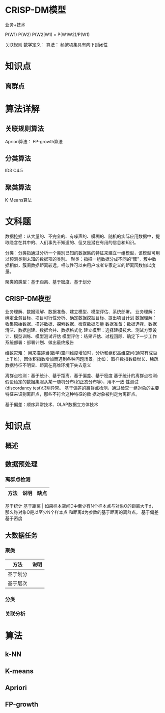 # CRISP-DM模型

业务+技术

P(W1) P(W2)
P(W2|W1) = P(W1W2)/P(W1)

关联规则
数学定义：
算法：
频繁项集具有向下封闭性
# 知识点
## 离群点

# 算法详解
## 关联规则算法
Apriori算法：
FP-growth算法
## 分类算法
ID3
C4.5
## 聚类算法
K-Means算法

# 文科题
数据挖掘：从大量的、不完全的、有噪声的、模糊的、随机的实际应用数据中，提取隐含在其中的、人们事先不知道的、但又是潜在有用的信息和知识。

分类：分类指通过分析一个类别已知的数据集的特征来建立一组模型，该模型可用以预测类别未知的数据项的类别。
聚类：指把一组数据分成不同的“簇”，簇中数据相似，簇间数据距离较远。相似性可以由用户或者专家定义的距离函数加以度量。

聚类的类型：基于距离、基于密度、基于划分

## CRISP-DM模型
业务理解、数据理解、数据准备、建立模型、模型评估、系统部署。
业务理解：确定业务目标、项目可行性分析、确定数据挖掘目标、提出项目计划
数据理解：收集原始数据、描述数据、探索数据、检查数据质量
数据准备：数据选择、数据清洁、数据创建、数据合并、数据格式化
建立模型：选择建模技术、测试方案设计、模型训练、模型测试评估
模型评估：结果评估、过程回顾、确定下一步工作
系统部署：部署计划、做出最终报告


维数灾难：
用来描述当(数学)空间维度增加时，分析和组织高维空间(通常有成百上千维)，因体积指数增加而遇到各种问题场景。比如：
取样数指数级增长、稀疏数据特征不明显、距离在高维环境下失去意义

离群点检测：基于统计、基于距离、基于偏差、基于密度
基于统计的离群点检测:假设给定的数据集服从某一随机分布(如正态分布等)，用不一致 性测试(discordancy test)识别异常。
基于偏差的离群点检测，通过检查一组对象的主要特征来识别离群点，那些不符合这种特征的数 据对象被判定为离群点。

基于偏差：顺序异常技术、OLAP数据立方体技术

# 知识点

## 概述

## 数据预处理
### 离群点检测
方法 | 说明 | 缺点
--- | --- | ---
基于统计
基于距离 | 如果样本空间D中至少有N个样本点与对象O的距离大于d，那么称对象O是以至少N个样本点 和距离d为参数的基于距离的离群点。
基于偏差
基于密度


## 大数据任务
### 聚类
方法 | 说明
--- | ---
基于划分 | 
基于层次 | 


### 分类

### 关联分析

# 算法
## k-NN
## K-means
## Apriori
## FP-growth